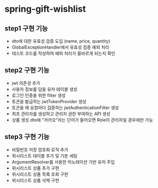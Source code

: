 # spring-gift-wishlist

## step1 구현 기능
- dto에 대한 유효성 검증 도입 (name, price, quantity)
- GlobalExceptionHandler에서 유효성 검증 예외 처리
- 테스트 코드를 작성하여 예외 처리가 올바르게 되는지 확인

## step2 구현 기능
- jwt 의존성 추가
- 사용자 정보를 담을 유저 테이블 생성
- 로그인 인증을 위한 filter 생성
- 토큰을 발급하는 jwtTokenProvider 생성
- 토큰을 매 요청마다 검증하는 jwtAuthenticationFilter 생성
- 최초 관리자를 생성하고 관리자 권한 부여하는 API 생성
- 상품 생성 dto에 "카카오"라는 단어가 들어오면 Role이 관리자일 경우에만 가능 

## step3 구현 기능
- 비밀번호 저장 암호화 로직 추가
- 위시리스트 테이블 추가 및 기본 세팅
- ArgumentResolver를 사용한 어노테이션 기반 유저 주입
- 위시리스트 상품 추가 구현
- 위시리스트 상품 목록 조회 구현
- 위시리스트 상품 삭제 구현
